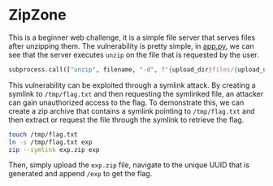 # ZipZone

This is a beginner web challenge, it is a simple file server that serves files after unzipping them. The vulnerability is pretty simple, in [app.py](challenge/app/app.py), we can see that the server executes `unzip` on the file that is requested by the user.

```py
subprocess.call(["unzip", filename, "-d", f"{upload_dir}files/{upload_uuid}"])
```

This vulnerability can be exploited through a symlink attack. By creating a symlink to `/tmp/flag.txt` and then requesting the symlinked file, an attacker can gain unauthorized access to the flag. To demonstrate this, we can create a zip archive that contains a symlink pointing to `/tmp/flag.txt` and then extract or request the file through the symlink to retrieve the flag.

```bash
touch /tmp/flag.txt
ln -s /tmp/flag.txt exp
zip --symlink exp.zip exp
```

Then, simply upload the `exp.zip` file, navigate to the unique UUID that is generated and append `/exp` to get the flag.
